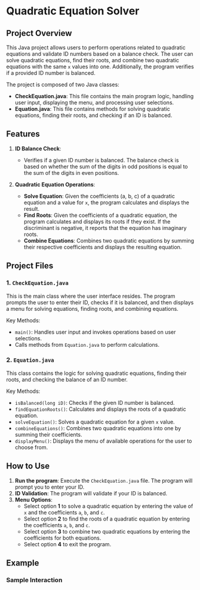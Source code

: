 # Quadratic Equation Solver 

## Project Overview

This Java project allows users to perform operations related to quadratic equations and validate ID numbers based on a balance check. The user can solve quadratic equations, find their roots, and combine two quadratic equations with the same `x` values into one. Additionally, the program verifies if a provided ID number is balanced.

The project is composed of two Java classes:

- **CheckEquation.java**: This file contains the main program logic, handling user input, displaying the menu, and processing user selections.
- **Equation.java**: This file contains methods for solving quadratic equations, finding their roots, and checking if an ID is balanced.

## Features

1. **ID Balance Check**:
   - Verifies if a given ID number is balanced. The balance check is based on whether the sum of the digits in odd positions is equal to the sum of the digits in even positions.

2. **Quadratic Equation Operations**:
   - **Solve Equation**: Given the coefficients (a, b, c) of a quadratic equation and a value for `x`, the program calculates and displays the result.
   - **Find Roots**: Given the coefficients of a quadratic equation, the program calculates and displays its roots if they exist. If the discriminant is negative, it reports that the equation has imaginary roots.
   - **Combine Equations**: Combines two quadratic equations by summing their respective coefficients and displays the resulting equation.

## Project Files

### 1. `CheckEquation.java`

This is the main class where the user interface resides. The program prompts the user to enter their ID, checks if it is balanced, and then displays a menu for solving equations, finding roots, and combining equations.

Key Methods:
- `main()`: Handles user input and invokes operations based on user selections.
- Calls methods from `Equation.java` to perform calculations.

### 2. `Equation.java`

This class contains the logic for solving quadratic equations, finding their roots, and checking the balance of an ID number.

Key Methods:
- `isBalanced(long iD)`: Checks if the given ID number is balanced.
- `findEquationRoots()`: Calculates and displays the roots of a quadratic equation.
- `solveEquation()`: Solves a quadratic equation for a given `x` value.
- `combineEquations()`: Combines two quadratic equations into one by summing their coefficients.
- `displayMenu()`: Displays the menu of available operations for the user to choose from.

## How to Use

1. **Run the program**: Execute the `CheckEquation.java` file. The program will prompt you to enter your ID.
2. **ID Validation**: The program will validate if your ID is balanced.
3. **Menu Options**:
   - Select option **1** to solve a quadratic equation by entering the value of `x` and the coefficients `a`, `b`, and `c`.
   - Select option **2** to find the roots of a quadratic equation by entering the coefficients `a`, `b`, and `c`.
   - Select option **3** to combine two quadratic equations by entering the coefficients for both equations.
   - Select option **4** to exit the program.

## Example

### Sample Interaction

